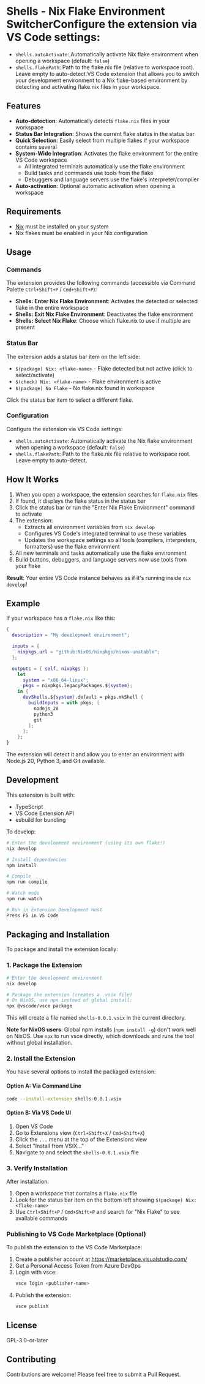 # Shells - Nix Flake Environment SwitcherConfigure the extension via VS Code settings:

- `shells.autoActivate`: Automatically activate Nix flake environment when opening a workspace (default: `false`)
- `shells.flakePath`: Path to the flake.nix file (relative to workspace root). Leave empty to auto-detect.VS Code extension that allows you to switch your development environment to a Nix flake-based environment by detecting and activating flake.nix files in your workspace.

## Features

- **Auto-detection**: Automatically detects `flake.nix` files in your workspace
- **Status Bar Integration**: Shows the current flake status in the status bar
- **Quick Selection**: Easily select from multiple flakes if your workspace contains several
- **System-Wide Integration**: Activates the flake environment for the entire VS Code workspace
  - All integrated terminals automatically use the flake environment
  - Build tasks and commands use tools from the flake
  - Debuggers and language servers use the flake's interpreter/compiler
- **Auto-activation**: Optional automatic activation when opening a workspace

## Requirements

- [Nix](https://nixos.org/) must be installed on your system
- Nix flakes must be enabled in your Nix configuration

## Usage

### Commands

The extension provides the following commands (accessible via Command Palette `Ctrl+Shift+P` / `Cmd+Shift+P`):

- **Shells: Enter Nix Flake Environment**: Activates the detected or selected flake in the entire workspace
- **Shells: Exit Nix Flake Environment**: Deactivates the flake environment
- **Shells: Select Nix Flake**: Choose which flake.nix to use if multiple are present

### Status Bar

The extension adds a status bar item on the left side:
- `$(package) Nix: <flake-name>` - Flake detected but not active (click to select/activate)
- `$(check) Nix: <flake-name>` - Flake environment is active
- `$(package) No Flake` - No flake.nix found in workspace

Click the status bar item to select a different flake.

### Configuration

Configure the extension via VS Code settings:

- `shells.autoActivate`: Automatically activate the Nix flake environment when opening a workspace (default: `false`)
- `shells.flakePath`: Path to the flake.nix file relative to workspace root. Leave empty to auto-detect.

## How It Works

1. When you open a workspace, the extension searches for `flake.nix` files
2. If found, it displays the flake status in the status bar
3. Click the status bar or run the "Enter Nix Flake Environment" command to activate
4. The extension:
   - Extracts all environment variables from `nix develop`
   - Configures VS Code's integrated terminal to use these variables
   - Updates the workspace settings so all tools (compilers, interpreters, formatters) use the flake environment
5. All new terminals and tasks automatically use the flake environment
6. Build buttons, debuggers, and language servers now use tools from your flake

**Result**: Your entire VS Code instance behaves as if it's running inside `nix develop`!

## Example

If your workspace has a `flake.nix` like this:

```nix
{
  description = "My development environment";

  inputs = {
    nixpkgs.url = "github:NixOS/nixpkgs/nixos-unstable";
  };

  outputs = { self, nixpkgs }:
    let
      system = "x86_64-linux";
      pkgs = nixpkgs.legacyPackages.${system};
    in {
      devShells.${system}.default = pkgs.mkShell {
        buildInputs = with pkgs; [
          nodejs_20
          python3
          git
        ];
      };
    };
}
```

The extension will detect it and allow you to enter an environment with Node.js 20, Python 3, and Git available.

## Development

This extension is built with:
- TypeScript
- VS Code Extension API
- esbuild for bundling

To develop:

```bash
# Enter the development environment (using its own flake!)
nix develop

# Install dependencies
npm install

# Compile
npm run compile

# Watch mode
npm run watch

# Run in Extension Development Host
Press F5 in VS Code
```

## Packaging and Installation

To package and install the extension locally:

### 1. Package the Extension

```bash
# Enter the development environment
nix develop

# Package the extension (creates a .vsix file)
# On NixOS, use npx instead of global install:
npx @vscode/vsce package
```

This will create a file named `shells-0.0.1.vsix` in the current directory.

**Note for NixOS users**: Global npm installs (`npm install -g`) don't work well on NixOS. Use `npx` to run vsce directly, which downloads and runs the tool without global installation.

### 2. Install the Extension

You have several options to install the packaged extension:

#### Option A: Via Command Line
```bash
code --install-extension shells-0.0.1.vsix
```

#### Option B: Via VS Code UI
1. Open VS Code
2. Go to Extensions view (`Ctrl+Shift+X` / `Cmd+Shift+X`)
3. Click the `...` menu at the top of the Extensions view
4. Select "Install from VSIX..."
5. Navigate to and select the `shells-0.0.1.vsix` file

### 3. Verify Installation

After installation:
1. Open a workspace that contains a `flake.nix` file
2. Look for the status bar item on the bottom left showing `$(package) Nix: <flake-name>`
3. Use `Ctrl+Shift+P` / `Cmd+Shift+P` and search for "Nix Flake" to see available commands

### Publishing to VS Code Marketplace (Optional)

To publish the extension to the VS Code Marketplace:

1. Create a publisher account at https://marketplace.visualstudio.com/
2. Get a Personal Access Token from Azure DevOps
3. Login with vsce:
   ```bash
   vsce login <publisher-name>
   ```
4. Publish the extension:
   ```bash
   vsce publish
   ```

## License

GPL-3.0-or-later

## Contributing

Contributions are welcome! Please feel free to submit a Pull Request.
